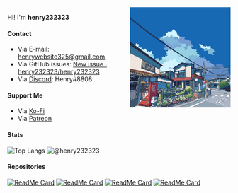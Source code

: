 <img align="right" width="45%" height="45%" alt="GIF" src="https://raw.githubusercontent.com/henry232323/henry232323/master/images/header.gif" />

Hi! I'm **henry232323**

#### Contact
- Via E-mail: [henrywebsite325@gmail.com](mailto:dianliang233@gmail.com)
- Via GitHub issues: [New issue · henry232323/henry232323](https://github.com/henry232323/henry232323/issues/new)
- Via [Discord](https://discord.com): Henry#8808

#### Support Me
- Via [Ko-Fi](https://ko-fi.com/henry232323)
- Via [Patreon](https://www.patreon.com/henry232323)

#### Stats

![Top Langs](https://github-readme-stats.vercel.app/api/top-langs/?username=henry232323&layout=compact&theme=tokyonight)
![@henry232323](https://github-readme-stats.vercel.app/api?username=henry232323&count_private=true&show_icons=true&theme=tokyonight)


#### Repositories

[![ReadMe Card](https://github-readme-stats.vercel.app/api/pin/?username=henry232323&repo=RPGBot&theme=tokyonight)](https://github.com/henry232323/RPGBot)
[![ReadMe Card](https://github-readme-stats.vercel.app/api/pin/?username=henry232323&repo=henrio&theme=tokyonight)](https://github.com/henry232323/henrio)
[![ReadMe Card](https://github-readme-stats.vercel.app/api/pin/?username=henry232323&repo=triqt&theme=tokyonight)](https://github.com/henry232323/triqt)
[![ReadMe Card](https://github-readme-stats.vercel.app/api/pin/?username=henry232323&repo=Pesterchum-Discord&theme=tokyonight)](https://github.com/henry232323/Pesterchum-Discord)

